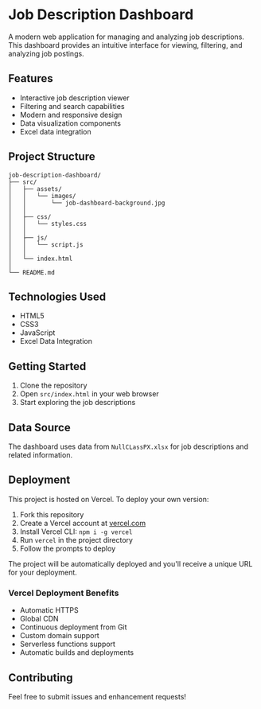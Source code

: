 # Job Description Dashboard

A modern web application for managing and analyzing job descriptions. This dashboard provides an intuitive interface for viewing, filtering, and analyzing job postings.

## Features

- Interactive job description viewer
- Filtering and search capabilities
- Modern and responsive design
- Data visualization components
- Excel data integration

## Project Structure

```
job-description-dashboard/
├── src/
│   ├── assets/
│   │   └── images/
│   │       └── job-dashboard-background.jpg
│   │
│   ├── css/
│   │   └── styles.css
│   │
│   ├── js/
│   │   └── script.js
│   │
│   └── index.html
│
└── README.md
```

## Technologies Used

- HTML5
- CSS3
- JavaScript
- Excel Data Integration

## Getting Started

1. Clone the repository
2. Open `src/index.html` in your web browser
3. Start exploring the job descriptions

## Data Source

The dashboard uses data from `NullCLassPX.xlsx` for job descriptions and related information.

## Deployment

This project is hosted on Vercel. To deploy your own version:

1. Fork this repository
2. Create a Vercel account at [vercel.com](https://vercel.com)
3. Install Vercel CLI: `npm i -g vercel`
4. Run `vercel` in the project directory
5. Follow the prompts to deploy

The project will be automatically deployed and you'll receive a unique URL for your deployment.

### Vercel Deployment Benefits

- Automatic HTTPS
- Global CDN
- Continuous deployment from Git
- Custom domain support
- Serverless functions support
- Automatic builds and deployments

## Contributing

Feel free to submit issues and enhancement requests!

